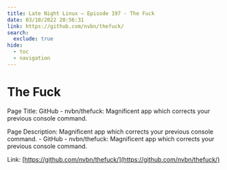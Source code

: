 ```yaml
---
title: Late Night Linux – Episode 197 - The Fuck
date: 03/10/2022 20:56:31
link: https://github.com/nvbn/thefuck/
search:
  exclude: true
hide:
  - toc
  - navigation
---
```


# The Fuck

Page Title: GitHub - nvbn/thefuck: Magnificent app which corrects your previous console command.

Page Description: Magnificent app which corrects your previous console command. - GitHub - nvbn/thefuck: Magnificent app which corrects your previous console command. 

Link: [https://github.com/nvbn/thefuck/](https://github.com/nvbn/thefuck/)